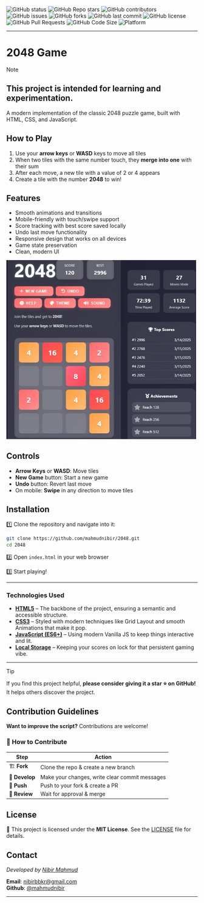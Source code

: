 

![GitHub status](https://img.shields.io/badge/status-completed-brightgreen.svg) 
![GitHub Repo stars](https://img.shields.io/github/stars/mahmudnibir/2048?style=social) 
![GitHub contributors](https://img.shields.io/github/contributors/mahmudnibir/2048)
![GitHub issues](https://img.shields.io/github/issues/mahmudnibir/2048)
![GitHub forks](https://img.shields.io/github/forks/mahmudnibir/2048?style=social)
![GitHub last commit](https://img.shields.io/github/last-commit/mahmudnibir/2048)
![GitHub license](https://img.shields.io/github/license/mahmudnibir/2048)
![GitHub Pull Requests](https://img.shields.io/github/issues-pr/mahmudnibir/2048)
![GitHub Code Size](https://img.shields.io/github/languages/code-size/mahmudnibir/2048)
![Platform](https://img.shields.io/badge/platform-linux%20%7C%20macOS%20%7C%20windows-blue) 

---
# 2048 Game


> [!NOTE]
 This project is intended for learning and experimentation.
--- 

A modern implementation of the classic 2048 puzzle game, built with HTML, CSS, and JavaScript.

## How to Play

1. Use your **arrow keys** or **WASD** keys to move all tiles
2. When two tiles with the same number touch, they **merge into one** with their sum
3. After each move, a new tile with a value of 2 or 4 appears
4. Create a tile with the number **2048** to win!

## Features

- Smooth animations and transitions
- Mobile-friendly with touch/swipe support
- Score tracking with best score saved locally
- Undo last move functionality
- Responsive design that works on all devices
- Game state preservation
- Clean, modern UI

<img src="img/Screenshot 2025-03-15 021116.png" alt="2048" width="500">

## Controls

- **Arrow Keys** or **WASD**: Move tiles
- **New Game** button: Start a new game
- **Undo** button: Revert last move
- On mobile: **Swipe** in any direction to move tiles

## Installation

1️⃣ Clone the repository and navigate into it:  

```bash
git clone https://github.com/mahmudnibir/2048.git
cd 2048
```
2️⃣ Open `index.html` in your web browser

3️⃣ Start playing!

---

###  Technologies Used

- **[HTML5](https://developer.mozilla.org/en-US/docs/Web/Guide/HTML/HTML5)** – The backbone of the project, ensuring a semantic and accessible structure.
- **[CSS3](https://developer.mozilla.org/en-US/docs/Web/CSS/CSS3)** – Styled with modern techniques like Grid Layout and smooth Animations that make it pop.
- **[JavaScript (ES6+)](https://developer.mozilla.org/en-US/docs/Web/JavaScript)** – Using modern Vanilla JS to keep things interactive and lit.
- **[Local Storage](https://developer.mozilla.org/en-US/docs/Web/API/Window/localStorage)** – Keeping your scores on lock for that persistent gaming vibe.

---

> [!TIP]
If you find this project helpful, **please consider giving it a star ⭐ on GitHub!** It helps others discover the project.  

## Contribution Guidelines  

 **Want to improve the script?** Contributions are welcome!  

### **📌 How to Contribute**  
| Step | Action |
|------|--------|
| 🏗 **Fork** | Clone the repo & create a new branch |
| 🔧 **Develop** | Make your changes, write clear commit messages |
| 📌 **Push** | Push to your fork & create a PR |
| 🚀 **Review** | Wait for approval & merge |



## License  

📝 This project is licensed under the **MIT License**. See the [LICENSE](LICENSE) file for details.  


## Contact  
*Developed by [Nibir Mahmud](https://github.com/mahmudnibir)*


**Email**: [nibirbbkr@gmail.com](mailto:nibirbbkr@gmail.com)  
**Github**: [@mahmudnibir](https://github.com/mahmudnibir)    



---
